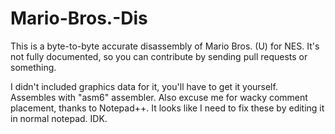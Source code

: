 # Mario-Bros.-Dis
This is a byte-to-byte accurate disassembly of Mario Bros. (U) for NES.
It's not fully documented, so you can contribute by sending pull requests or something.

I didn't included graphics data for it, you'll have to get it yourself. Assembles with "asm6" assembler.
Also excuse me for wacky comment placement, thanks to Notepad++. It looks like I need to fix these by editing it in normal notepad. IDK.
